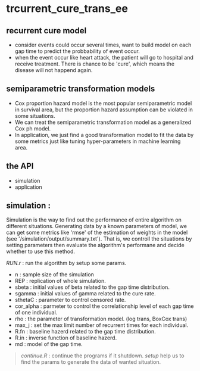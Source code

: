# trcurrent_cure_trans_ee

## recurrent cure model
* consider events could occur several times, want to build model on each gap time to predict the probbability of event occur.
* when the event occur like heart attack, the patient will go to hospital and receive treatment. There is chance to be 'cure', which means the disease will not happend again.

## semiparametric transformation models
* Cox proportion hazard model is the most popular semiparametric model in survival area, but the proportion hazard assumption can be violated in some situations.
* We can treat the semiparametric transformation model as a generalized Cox ph model.
* In application, we just find a good transformation model to fit the data by some metrics just like tuning hyper-parameters in machine learning area.

## the API
* simulation 
* application

## simulation : 
Simulation is the way to find out the performance of entire algorithm on different situations. Generating data by a known parameters of model, we can get some metrics like 'rmse' of the estimation of weights in the model (see '/simulation/output/summary.txt'). That is, we controll the situations by setting parameters then evaluate the algorithm's performane and decide whether to use this method.

*RUN.r* : run the algorithm by setup some params.
* n : sample size of the simulation
* REP : replication of whole simulation.
* sbeta : initial values of beta related to the gap time distribution.
* sgamma : initial values of gamma related to the cure rate.
* sthetaC : parameter to control censored rate.
* cor_alpha : parmeter to control the correlationship level of each gap time of one individual.
* rho : the parameter of transformation model. (log trans, BoxCox trans)
* max_j : set the max limit number of recurrent times for each individual.
* R.fn : baseline hazerd related to the gap time distribution.
* R.in : inverse function of baseline hazerd.
* md : model of the gap time.
> *continue.R* : continue the programs if it shutdown.
> *setup* help us to find the params to generate the data of wanted situation.
